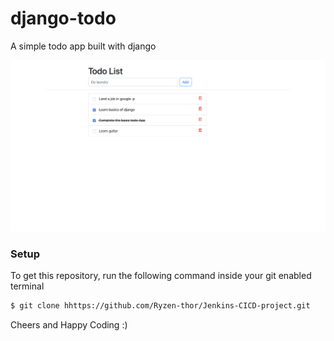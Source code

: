 # django-todo
A simple todo app built with django

![todo App](staticfiles/todoApp.png)
### Setup
To get this repository, run the following command inside your git enabled terminal
```bash
$ git clone hhttps://github.com/Ryzen-thor/Jenkins-CICD-project.git
```




Cheers and Happy Coding :)
